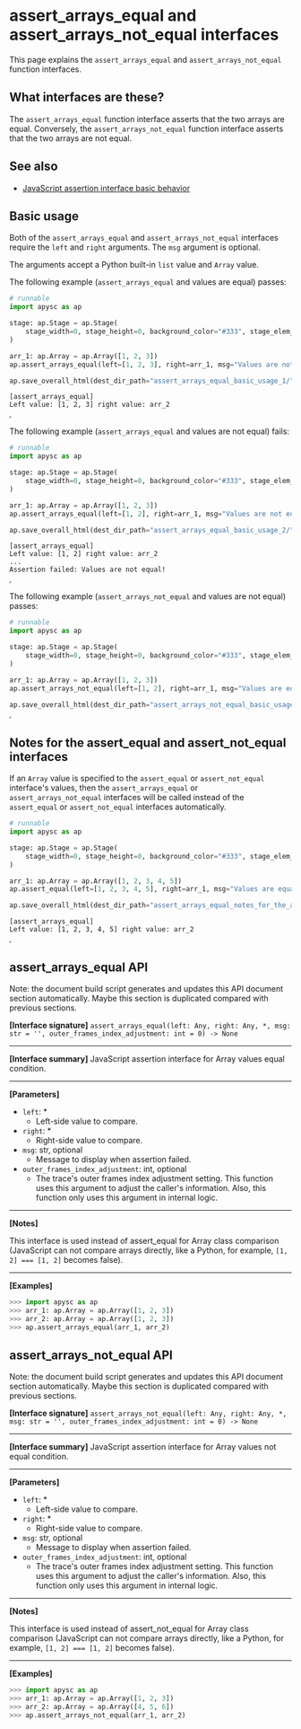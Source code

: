 # assert_arrays_equal and assert_arrays_not_equal interfaces

This page explains the `assert_arrays_equal` and `assert_arrays_not_equal` function interfaces.

## What interfaces are these?

The `assert_arrays_equal` function interface asserts that the two arrays are equal. Conversely, the `assert_arrays_not_equal` function interface asserts that the two arrays are not equal.

## See also

- [JavaScript assertion interface basic behavior](assertion_basic_behavior.md)

## Basic usage

Both of the `assert_arrays_equal` and `assert_arrays_not_equal` interfaces require the `left` and `right` arguments. The `msg` argument is optional.

The arguments accept a Python built-in `list` value and `Array` value.

The following example (`assert_arrays_equal` and values are equal) passes:

```py
# runnable
import apysc as ap

stage: ap.Stage = ap.Stage(
    stage_width=0, stage_height=0, background_color="#333", stage_elem_id="stage"
)

arr_1: ap.Array = ap.Array([1, 2, 3])
ap.assert_arrays_equal(left=[1, 2, 3], right=arr_1, msg="Values are not equal!")

ap.save_overall_html(dest_dir_path="assert_arrays_equal_basic_usage_1/")
```

```
[assert_arrays_equal]
Left value: [1, 2, 3] right value: arr_2
```

<iframe src="static/assert_arrays_equal_basic_usage_1/index.html" width="0" height="0"></iframe>

The following example (`assert_arrays_equal` and values are not equal) fails:

```py
# runnable
import apysc as ap

stage: ap.Stage = ap.Stage(
    stage_width=0, stage_height=0, background_color="#333", stage_elem_id="stage"
)

arr_1: ap.Array = ap.Array([1, 2, 3])
ap.assert_arrays_equal(left=[1, 2], right=arr_1, msg="Values are not equal!")

ap.save_overall_html(dest_dir_path="assert_arrays_equal_basic_usage_2/")
```

```
[assert_arrays_equal]
Left value: [1, 2] right value: arr_2
...
Assertion failed: Values are not equal!
```

<iframe src="static/assert_arrays_equal_basic_usage_2/index.html" width="0" height="0"></iframe>

The following example (`assert_arrays_not_equal` and values are not equal) passes:

```py
# runnable
import apysc as ap

stage: ap.Stage = ap.Stage(
    stage_width=0, stage_height=0, background_color="#333", stage_elem_id="stage"
)

arr_1: ap.Array = ap.Array([1, 2, 3])
ap.assert_arrays_not_equal(left=[1, 2], right=arr_1, msg="Values are equal!")

ap.save_overall_html(dest_dir_path="assert_arrays_not_equal_basic_usage_1/")
```

<iframe src="static/assert_arrays_not_equal_basic_usage_1/index.html" width="0" height="0"></iframe>

## Notes for the assert_equal and assert_not_equal interfaces

If an `Array` value is specified to the `assert_equal` or `assert_not_equal` interface's values, then the `assert_arrays_equal` or `assert_arrays_not_equal` interfaces will be called instead of the `assert_equal` or `assert_not_equal` interfaces automatically.

```py
# runnable
import apysc as ap

stage: ap.Stage = ap.Stage(
    stage_width=0, stage_height=0, background_color="#333", stage_elem_id="stage"
)

arr_1: ap.Array = ap.Array([1, 2, 3, 4, 5])
ap.assert_equal(left=[1, 2, 3, 4, 5], right=arr_1, msg="Values are equal!")

ap.save_overall_html(dest_dir_path="assert_arrays_equal_notes_for_the_assert_equal/")
```

```
[assert_arrays_equal]
Left value: [1, 2, 3, 4, 5] right value: arr_2
```

<iframe src="static/assert_arrays_equal_notes_for_the_assert_equal/index.html" width="0" height="0"></iframe>


## assert_arrays_equal API

<!-- Docstring: apysc._console.assertion.assert_arrays_equal -->

<span class="inconspicuous-txt">Note: the document build script generates and updates this API document section automatically. Maybe this section is duplicated compared with previous sections.</span>

**[Interface signature]** `assert_arrays_equal(left: Any, right: Any, *, msg: str = '', outer_frames_index_adjustment: int = 0) -> None`<hr>

**[Interface summary]** JavaScript assertion interface for Array values equal condition.<hr>

**[Parameters]**

- `left`: *
  - Left-side value to compare.
- `right`: *
  - Right-side value to compare.
- `msg`: str, optional
  - Message to display when assertion failed.
- `outer_frames_index_adjustment`: int, optional
  - The trace's outer frames index adjustment setting. This function uses this argument to adjust the caller's information. Also, this function only uses this argument in internal logic.

<hr>

**[Notes]**

This interface is used instead of assert_equal for Array class comparison (JavaScript can not compare arrays directly, like a Python, for example, `[1, 2] === [1, 2]` becomes false).<hr>

**[Examples]**

```py
>>> import apysc as ap
>>> arr_1: ap.Array = ap.Array([1, 2, 3])
>>> arr_2: ap.Array = ap.Array([1, 2, 3])
>>> ap.assert_arrays_equal(arr_1, arr_2)
```

## assert_arrays_not_equal API

<!-- Docstring: apysc._console.assertion.assert_arrays_not_equal -->

<span class="inconspicuous-txt">Note: the document build script generates and updates this API document section automatically. Maybe this section is duplicated compared with previous sections.</span>

**[Interface signature]** `assert_arrays_not_equal(left: Any, right: Any, *, msg: str = '', outer_frames_index_adjustment: int = 0) -> None`<hr>

**[Interface summary]** JavaScript assertion interface for Array values not equal condition.<hr>

**[Parameters]**

- `left`: *
  - Left-side value to compare.
- `right`: *
  - Right-side value to compare.
- `msg`: str, optional
  - Message to display when assertion failed.
- `outer_frames_index_adjustment`: int, optional
  - The trace's outer frames index adjustment setting. This function uses this argument to adjust the caller's information. Also, this function only uses this argument in internal logic.

<hr>

**[Notes]**

This interface is used instead of assert_not_equal for Array class comparison (JavaScript can not compare arrays directly, like a Python, for example, `[1, 2] === [1, 2]` becomes false).<hr>

**[Examples]**

```py
>>> import apysc as ap
>>> arr_1: ap.Array = ap.Array([1, 2, 3])
>>> arr_2: ap.Array = ap.Array([4, 5, 6])
>>> ap.assert_arrays_not_equal(arr_1, arr_2)
```